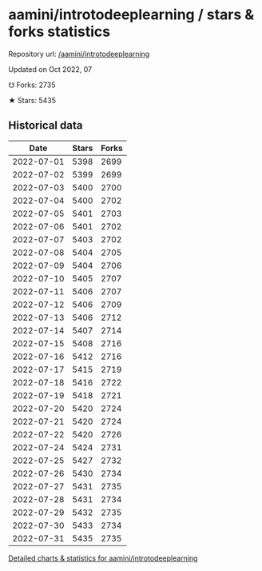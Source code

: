 # aamini/introtodeeplearning / stars & forks statistics

Repository url: [/aamini/introtodeeplearning](https://github.com/aamini/introtodeeplearning)

Updated on Oct 2022, 07

☋ Forks: 2735

★ Stars: 5435

## Historical data
| Date | Stars | Forks |
|------|-------|-------|
| 2022-07-01 | 5398 | 2699 | 
| 2022-07-02 | 5399 | 2699 | 
| 2022-07-03 | 5400 | 2700 | 
| 2022-07-04 | 5400 | 2702 | 
| 2022-07-05 | 5401 | 2703 | 
| 2022-07-06 | 5401 | 2702 | 
| 2022-07-07 | 5403 | 2702 | 
| 2022-07-08 | 5404 | 2705 | 
| 2022-07-09 | 5404 | 2706 | 
| 2022-07-10 | 5405 | 2707 | 
| 2022-07-11 | 5406 | 2707 | 
| 2022-07-12 | 5406 | 2709 | 
| 2022-07-13 | 5406 | 2712 | 
| 2022-07-14 | 5407 | 2714 | 
| 2022-07-15 | 5408 | 2716 | 
| 2022-07-16 | 5412 | 2716 | 
| 2022-07-17 | 5415 | 2719 | 
| 2022-07-18 | 5416 | 2722 | 
| 2022-07-19 | 5418 | 2721 | 
| 2022-07-20 | 5420 | 2724 | 
| 2022-07-21 | 5420 | 2724 | 
| 2022-07-22 | 5420 | 2726 | 
| 2022-07-24 | 5424 | 2731 | 
| 2022-07-25 | 5427 | 2732 | 
| 2022-07-26 | 5430 | 2734 | 
| 2022-07-27 | 5431 | 2735 | 
| 2022-07-28 | 5431 | 2734 | 
| 2022-07-29 | 5432 | 2735 | 
| 2022-07-30 | 5433 | 2734 | 
| 2022-07-31 | 5435 | 2735 | 


[Detailed charts & statistics for aamini/introtodeeplearning](https://reviewgithub.com/rep/aamini/introtodeeplearning)
